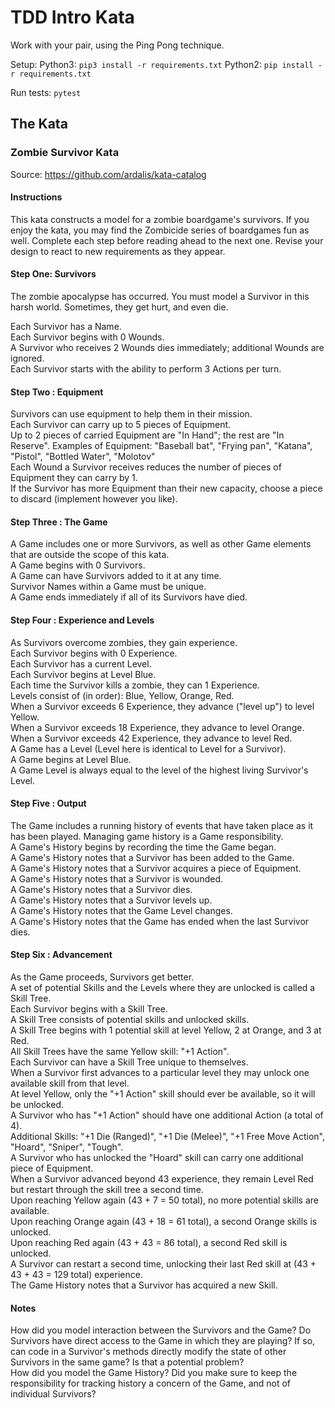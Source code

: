 # TDD Intro Kata
Work with your pair, using the Ping Pong technique.

Setup:
    Python3: `pip3 install -r requirements.txt`
    Python2: `pip install -r requirements.txt`

Run tests:
`pytest`

## The Kata
### Zombie Survivor Kata
Source: https://github.com/ardalis/kata-catalog

#### Instructions
This kata constructs a model for a zombie boardgame's survivors. If you enjoy the kata, you may find the Zombicide series of boardgames fun as well. Complete each step before reading ahead to the next one. Revise your design to react to new requirements as they appear.


#### Step One: Survivors
The zombie apocalypse has occurred. You must model a Survivor in this harsh world. Sometimes, they get hurt, and even die.

Each Survivor has a Name.  
Each Survivor begins with 0 Wounds.  
A Survivor who receives 2 Wounds dies immediately; additional Wounds are ignored.  
Each Survivor starts with the ability to perform 3 Actions per turn.


#### Step Two : Equipment
Survivors can use equipment to help them in their mission.  
Each Survivor can carry up to 5 pieces of Equipment.  
Up to 2 pieces of carried Equipment are "In Hand"; the rest are "In Reserve".
Examples of Equipment: "Baseball bat", "Frying pan", "Katana", "Pistol", "Bottled Water", "Molotov"  
Each Wound a Survivor receives reduces the number of pieces of Equipment they can carry by 1.  
If the Survivor has more Equipment than their new capacity, choose a piece to discard (implement however you like).


#### Step Three : The Game
A Game includes one or more Survivors, as well as other Game elements that are outside the scope of this kata.  
A Game begins with 0 Survivors.  
A Game can have Survivors added to it at any time.  
Survivor Names within a Game must be unique.  
A Game ends immediately if all of its Survivors have died.


#### Step Four : Experience and Levels
As Survivors overcome zombies, they gain experience.  
Each Survivor begins with 0 Experience.  
Each Survivor has a current Level.  
Each Survivor begins at Level Blue.  
Each time the Survivor kills a zombie, they can 1 Experience.  
Levels consist of (in order): Blue, Yellow, Orange, Red.  
When a Survivor exceeds 6 Experience, they advance ("level up") to level Yellow.  
When a Survivor exceeds 18 Experience, they advance to level Orange.  
When a Survivor exceeds 42 Experience, they advance to level Red.  
A Game has a Level (Level here is identical to Level for a Survivor).  
A Game begins at Level Blue.  
A Game Level is always equal to the level of the highest living Survivor's Level.


#### Step Five : Output
The Game includes a running history of events that have taken place as it has been played. Managing game history is a Game responsibility.  
A Game's History begins by recording the time the Game began.  
A Game's History notes that a Survivor has been added to the Game.  
A Game's History notes that a Survivor acquires a piece of Equipment.  
A Game's History notes that a Survivor is wounded.  
A Game's History notes that a Survivor dies.  
A Game's History notes that a Survivor levels up.  
A Game's History notes that the Game Level changes.  
A Game's History notes that the Game has ended when the last Survivor dies.


#### Step Six : Advancement
As the Game proceeds, Survivors get better.  
A set of potential Skills and the Levels where they are unlocked is called a Skill Tree.  
Each Survivor begins with a Skill Tree.  
A Skill Tree consists of potential skills and unlocked skills.  
A Skill Tree begins with 1 potential skill at level Yellow, 2 at Orange, and 3 at Red.  
All Skill Trees have the same Yellow skill: "+1 Action".  
Each Survivor can have a Skill Tree unique to themselves.  
When a Survivor first advances to a particular level they may unlock one available skill from that level.  
At level Yellow, only the "+1 Action" skill should ever be available, so it will be unlocked.  
A Survivor who has "+1 Action" should have one additional Action (a total of 4).  
Additional Skills: "+1 Die (Ranged)", "+1 Die (Melee)", "+1 Free Move Action", "Hoard", "Sniper", "Tough".  
A Survivor who has unlocked the "Hoard" skill can carry one additional piece of Equipment.  
When a Survivor advanced beyond 43 experience, they remain Level Red but restart through the skill tree a second time.  
Upon reaching Yellow again (43 + 7 = 50 total), no more potential skills are available.  
Upon reaching Orange again (43 + 18 = 61 total), a second Orange skills is unlocked.  
Upon reaching Red again (43 + 43 = 86 total), a second Red skill is unlocked.  
A Survivor can restart a second time, unlocking their last Red skill at (43 + 43 + 43 = 129 total) experience.  
The Game History notes that a Survivor has acquired a new Skill.


#### Notes
How did you model interaction between the Survivors and the Game? Do Survivors have direct access to the Game in which they are playing? If so, can code in a Survivor's methods directly modify the state of other Survivors in the same game? Is that a potential problem?  
How did you model the Game History? Did you make sure to keep the responsibility for tracking history a concern of the Game, and not of individual Survivors?  
